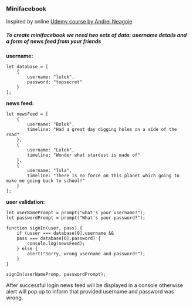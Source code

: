 ### Minifacebook
Inspired by online [Udemy course by Andrei Neagoie](https://www.udemy.com/the-complete-web-developer-in-2018/learn/v4/t/lecture/8670696?start=0)

##### To create minifacebook we need two sets of data: username details and a form of news feed from your friends

__username:__ 
````
let database = [
    {
        username: "lutek",
        password: "topsecret"
    }
];
````
__news feed:__
````
let newsFeed = [
    {
        username: "Bolek",
        timeline: "Had a great day digging holes on a side of the road"
    },
    {
        username: "Lolek",
        timeline: "Wonder what stardust is made of"
    },
    {
        username: "Tola",
        timeline: "There is no force on this planet which going to make me going back to school!"
    }
];
````
__user validation:__
````
let userNamePrompt = prompt("what's your username?");
let passwordPrompt = prompt("What's your password?");

function signIn(user, pass) {
    if (usser === database[0].username && 
    pass === database[0].password) {
        console.log(newsFeed);
    } else {
        alert("Sorry, wrong username and password!");
    }
}

signIn(userNamePromp, passwordPrompt);
````

After successful login news feed will be displayed in a console otherwise alert will pop up to inform that provided username and password was wrong.
